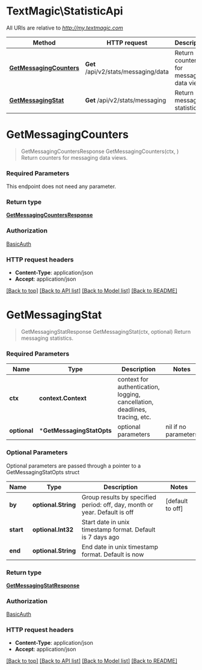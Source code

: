 # TextMagic\StatisticApi

All URIs are relative to *http://my.textmagic.com*

Method | HTTP request | Description
------------- | ------------- | -------------
[**GetMessagingCounters**](StatisticApi.md#GetMessagingCounters) | **Get** /api/v2/stats/messaging/data | Return counters for messaging data views.
[**GetMessagingStat**](StatisticApi.md#GetMessagingStat) | **Get** /api/v2/stats/messaging | Return messaging statistics.


# **GetMessagingCounters**
> GetMessagingCountersResponse GetMessagingCounters(ctx, )
Return counters for messaging data views.

### Required Parameters
This endpoint does not need any parameter.

### Return type

[**GetMessagingCountersResponse**](GetMessagingCountersResponse.md)

### Authorization

[BasicAuth](../README.md#BasicAuth)

### HTTP request headers

 - **Content-Type**: application/json
 - **Accept**: application/json

[[Back to top]](#) [[Back to API list]](../README.md#documentation-for-api-endpoints) [[Back to Model list]](../README.md#documentation-for-models) [[Back to README]](../README.md)

# **GetMessagingStat**
> GetMessagingStatResponse GetMessagingStat(ctx, optional)
Return messaging statistics.

### Required Parameters

Name | Type | Description  | Notes
------------- | ------------- | ------------- | -------------
 **ctx** | **context.Context** | context for authentication, logging, cancellation, deadlines, tracing, etc.
 **optional** | ***GetMessagingStatOpts** | optional parameters | nil if no parameters

### Optional Parameters
Optional parameters are passed through a pointer to a GetMessagingStatOpts struct

Name | Type | Description  | Notes
------------- | ------------- | ------------- | -------------
 **by** | **optional.String**| Group results by specified period: off, day, month or year. Default is off | [default to off]
 **start** | **optional.Int32**| Start date in unix timestamp format. Default is 7 days ago | 
 **end** | **optional.String**| End date in unix timestamp format. Default is now | 

### Return type

[**GetMessagingStatResponse**](GetMessagingStatResponse.md)

### Authorization

[BasicAuth](../README.md#BasicAuth)

### HTTP request headers

 - **Content-Type**: application/json
 - **Accept**: application/json

[[Back to top]](#) [[Back to API list]](../README.md#documentation-for-api-endpoints) [[Back to Model list]](../README.md#documentation-for-models) [[Back to README]](../README.md)

